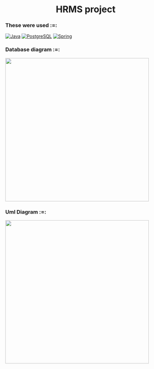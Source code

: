 <h1 align="center"> HRMS project</h1>

### These were used :=:
[![Java](https://img.shields.io/badge/Java-ED8B00?style=for-the-badge&logo=java&logoColor=white)](https://www.java.com/)
[![PostgreSQL](https://img.shields.io/badge/PostgreSQL-316192?style=for-the-badge&logo=postgresql&logoColor=white)](https://www.postgresql.org/)
[![Spring](https://img.shields.io/badge/Spring-6DB33F?style=for-the-badge&logo=spring&logoColor=white)](https://spring.io/)

### Database diagram :=:
<img width="450" src="https://github.com/hus3y1n/hrms_project/blob/main/Hrms_DB/hrms_pgerd.pgerd.png">

### Uml Diagram :=:
<img width="450" src="https://github.com/hus3y1n/hrms_project/blob/main/Uml_Diagram/Uml_Component_Diagram.png">
